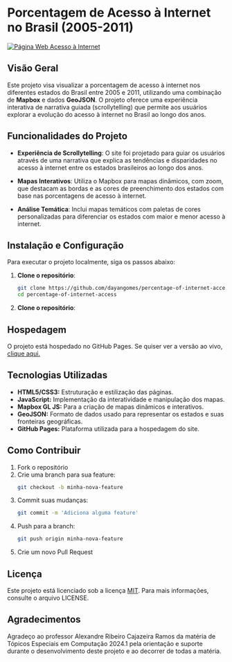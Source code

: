 # Porcentagem de Acesso à Internet no Brasil (2005-2011)

<a href="https://dayangomes.github.io/scrollytelling-dados-internet-ibge/">
  <img alt="Página Web Acesso à Internet" src="assets/gif/gif_pagina.mp4">
</a>

## Visão Geral

Este projeto visa visualizar a porcentagem de acesso à internet nos diferentes estados do Brasil entre 2005 e 2011, utilizando uma combinação de **Mapbox** e dados **GeoJSON**. O projeto oferece uma experiência interativa de narrativa guiada (scrollytelling) que permite aos usuários explorar a evolução do acesso à internet no Brasil ao longo dos anos.

## Funcionalidades do Projeto

- **Experiência de Scrollytelling**: O site foi projetado para guiar os usuários através de uma narrativa que explica as tendências e disparidades no acesso à internet entre os estados brasileiros ao longo dos anos.
  
- **Mapas Interativos**: Utiliza o Mapbox para mapas dinâmicos, com zoom, que destacam as bordas e as cores de preenchimento dos estados com base nas porcentagens de acesso à internet. 

- **Análise Temática**: Inclui mapas temáticos com paletas de cores personalizadas para diferenciar os estados com maior e menor acesso à internet.


## Instalação e Configuração

Para executar o projeto localmente, siga os passos abaixo:

1. **Clone o repositório**:
   ```sh
   git clone https://github.com/dayangomes/percentage-of-internet-access.git
   cd percentage-of-internet-access

2. **Clone o repositório**:


## Hospedagem
O projeto está hospedado no GitHub Pages. Se quiser ver a versão ao vivo, [clique aqui.](https://dayangomes.github.io/scrollytelling-dados-internet-ibge/)

## Tecnologias Utilizadas

- **HTML5/CSS3:** Estruturação e estilização das páginas.
- **JavaScript:** Implementação da interatividade e manipulação dos mapas.
- **Mapbox GL JS:** Para a criação de mapas dinâmicos e interativos.
- **GeoJSON:** Formato de dados usado para representar os estados e suas fronteiras geográficas.
- **GitHub Pages:** Plataforma utilizada para a hospedagem do site.

## Como Contribuir

1. Fork o repositório
2. Crie uma branch para sua feature: 
    ```sh
    git checkout -b minha-nova-feature
3. Commit suas mudanças: 
    ```sh
    git commit -m 'Adiciona alguma feature'

4. Push para a branch: 
    ```sh
    git push origin minha-nova-feature
5. Crie um novo Pull Request

## Licença

Este projeto está licenciado sob a licença [MIT](https://choosealicense.com/licenses/mit/). Para mais informações, consulte o arquivo LICENSE.

## Agradecimentos
Agradeço ao professor  Alexandre Ribeiro Cajazeira Ramos da matéria de Tópicos Especiais em Computação 2024.1 pela orientação e suporte durante o desenvolvimento deste projeto e ao decorrer de todas a matéria.
